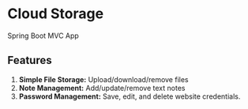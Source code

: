 # Cloud Storage
Spring Boot MVC App

## Features

1. **Simple File Storage:** Upload/download/remove files
2. **Note Management:** Add/update/remove text notes
3. **Password Management:** Save, edit, and delete website credentials. 